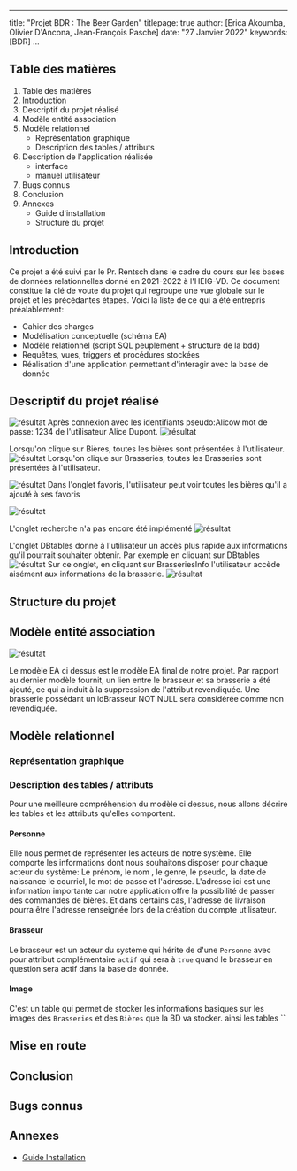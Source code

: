 * * *

title: "Projet BDR : The Beer Garden"
titlepage: true
author: [Erica Akoumba, Olivier D'Ancona, Jean-François Pasche]
date: "27 Janvier 2022"
keywords: [BDR]
...

## Table des matières

1.  Table des matières
2.  Introduction
3.  Descriptif du projet réalisé
4.  Modèle entité association
5.  Modèle relationnel
    -   Représentation graphique
    -   Description des tables / attributs
6.  Description de l'application réalisée
    -   interface
    -   manuel utilisateur
7.  Bugs connus
8.  Conclusion
9.  Annexes
    -   Guide d'installation
    -   Structure du projet

## Introduction

Ce projet a été suivi par le Pr. Rentsch dans le cadre du cours sur les bases de données relationnelles donné en 2021-2022 à l'HEIG-VD. Ce document constitue la clé de voute du projet qui regroupe une vue globale sur le projet et les précédantes étapes. Voici la liste de ce qui a été entrepris préalablement:

-   Cahier des charges
-   Modélisation conceptuelle (schéma EA)
-   Modèle relationnel (script SQL peuplement + structure de la bdd)
-   Requêtes, vues, triggers et procédures stockées
-   Réalisation d'une application permettant d'interagir avec la base de donnée

## Descriptif du projet réalisé

![résultat](app-images/1_accueil.png)
Après connexion avec les identifiants pseudo:Alicow mot de passe: 1234 de l'utilisateur Alice Dupont.
![résultat](app-images/2_accueil.png)

Lorsqu'on clique sur Bières, toutes les bières sont présentées à l'utilisateur.
![résultat](app-images/3_bieres.png)
Lorsqu'on clique sur Brasseries, toutes les Brasseries sont présentées à l'utilisateur.

![résultat](app-images/4_brasseries.png)
Dans l'onglet favoris, l'utilisateur peut voir toutes les bières qu'il a ajouté à ses favoris

![résultat](app-images/5_favoris.png)

L'onglet recherche n'a pas encore été implémenté
![résultat](app-images/6_recherche.png)

L'onglet DBtables donne à l'utilisateur un accès plus rapide aux informations qu'il pourrait souhaiter obtenir. Par exemple en cliquant sur DBtables
![résultat](app-images/7_dbtables.png)
Sur ce onglet, en cliquant sur BrasseriesInfo l'utilisateur accède aisément aux informations de la brasserie.
![résultat](app-images/8_infobrasserie.png)

## Structure du projet

## Modèle entité association

![résultat](3_Schéma_EA_Révisé.png)

Le modèle EA ci dessus est le modèle EA final de notre projet. Par rapport au dernier modèle fournit, un lien entre le brasseur et sa brasserie a été ajouté, ce qui a induit à la suppression de l'attribut revendiquée. Une brasserie possédant un idBrasseur NOT NULL sera considérée comme non revendiquée.

## Modèle relationnel

### Représentation graphique

### Description des tables / attributs

Pour une meilleure compréhension du modèle ci dessus, nous allons décrire les tables et les attributs qu'elles comportent.

#### Personne

Elle nous permet de représenter les acteurs de notre système. Elle comporte les informations dont nous souhaitons disposer pour chaque acteur du système: Le prénom, le nom , le genre, le pseudo, la date de naissance le courriel, le mot de passe et l'adresse. L'adresse ici est une information importante car notre application offre la possibilité de passer des commandes de bières. Et dans certains cas, l'adresse de livraison pourra être l'adresse renseignée lors de la création du compte utilisateur.

#### Brasseur

Le brasseur est un acteur du système qui hérite de d'une `Personne` avec pour attribut complémentaire `actif` qui sera à `true` quand le brasseur en question sera actif dans la base de donnée.

#### Image

C'est un table qui permet de stocker les informations basiques sur les images des `Brasseries` et des `Bières` que la BD va stocker. ainsi les tables ``

## Mise en route

## Conclusion

## Bugs connus

## Annexes

-   [Guide Installation](5_Guide_Installation.md)
